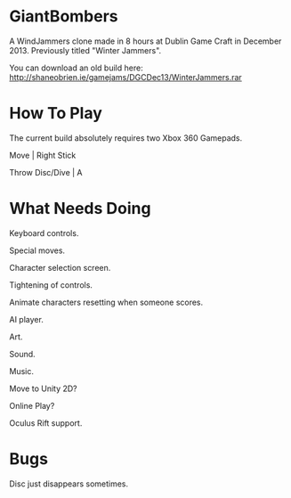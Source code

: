 GiantBombers
============

A WindJammers clone made in 8 hours at Dublin Game Craft in December 2013. Previously titled "Winter Jammers".

You can download an old build here: 
http://shaneobrien.ie/gamejams/DGCDec13/WinterJammers.rar


How To Play
============

The current build absolutely requires two Xbox 360 Gamepads.

Move            | Right Stick

Throw Disc/Dive | A


What Needs Doing
============

Keyboard controls.

Special moves.

Character selection screen.

Tightening of controls.

Animate characters resetting when someone scores.

AI player.

Art.

Sound.

Music.

Move to Unity 2D?

Online Play?

Oculus Rift support.

Bugs
============

Disc just disappears sometimes.

